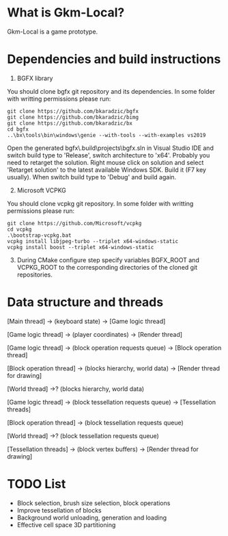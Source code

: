 # What is Gkm-Local?

Gkm-Local is a game prototype.

# Dependencies and build instructions

1. BGFX library

You should clone bgfx git repository and its dependencies.
In some folder with writting permissions please run:
```
git clone https://github.com/bkaradzic/bgfx
git clone https://github.com/bkaradzic/bimg
git clone https://github.com/bkaradzic/bx
cd bgfx
..\bx\tools\bin\windows\genie --with-tools --with-examples vs2019
```

Open the generated bgfx\\.build\projects\bgfx.sln in Visual Studio IDE and switch build type to 'Release', switch architecture to 'x64'.
Probably you need to retarget the solution. Right mouse click on solution and select 'Retarget solution' to the latest available Windows SDK.
Build it (F7 key usually). When switch build type to 'Debug' and build again.

2. Microsoft VCPKG

You should clone vcpkg git repository.
In some folder with writting permissions please run:
```
git clone https://github.com/Microsoft/vcpkg
cd vcpkg
.\bootstrap-vcpkg.bat
vcpkg install libjpeg-turbo --triplet x64-windows-static
vcpkg install boost --triplet x64-windows-static
```

3. During CMake configure step specify variables BGFX_ROOT and VCPKG_ROOT
to the corresponding directories of the cloned git repositories.

# Data structure and threads

[Main thread] -> (keyboard state) -> [Game logic thread]

[Game logic thread] -> (player coordinates) -> [Render thread]

[Game logic thread] -> (block operation requests queue) -> [Block operation thread]

[Block operation thread] -> (blocks hierarchy, world data) -> [Render thread for drawing]

[World thread]           ->? (blocks hierarchy, world data)

[Game logic thread]      -> (block tessellation requests queue) -> [Tessellation threads]

[Block operation thread] -> (block tessellation requests queue)

[World thread]           ->? (block tessellation requests queue)

[Tessellation threads] -> (block vertex buffers) -> [Render thread for drawing]

# TODO List

* Block selection, brush size selection, block operations
* Improve tessellation of blocks
* Background world unloading, generation and loading
* Effective cell space 3D partitioning
